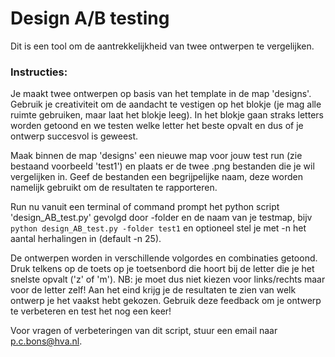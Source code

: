 # Design A/B testing
Dit is een tool om de aantrekkelijkheid van twee ontwerpen te vergelijken.


### Instructies: 

Je maakt twee ontwerpen op basis van het template in de map 'designs'. Gebruik je creativiteit om de aandacht te vestigen op het blokje (je mag alle ruimte gebruiken, maar laat het blokje leeg). In het blokje gaan straks letters worden getoond en we testen welke letter het beste opvalt en dus of je ontwerp succesvol is geweest.

Maak binnen de map 'designs' een nieuwe map voor jouw test run (zie bestaand voorbeeld 'test1') en plaats er de twee .png bestanden die je wil vergelijken in. Geef de bestanden een begrijpelijke naam, deze worden namelijk gebruikt om de resultaten te rapporteren. 

Run nu vanuit een terminal of command prompt het python script 'design_AB_test.py' gevolgd door -folder en de naam van je testmap, bijv 
```python design_AB_test.py -folder test1```
en optioneel stel je met -n het aantal herhalingen in (default -n 25). 

De ontwerpen worden in verschillende volgordes en combinaties getoond. Druk telkens op de toets op je toetsenbord die hoort bij de letter die je het snelste opvalt ('z' of 'm'). NB: je moet dus niet kiezen voor links/rechts maar voor de letter zelf! Aan het eind krijg je de resultaten te zien van welk ontwerp je het vaakst hebt gekozen. Gebruik deze feedback om je ontwerp te verbeteren en test het nog een keer!

Voor vragen of verbeteringen van dit script, stuur een email naar p.c.bons@hva.nl. 
